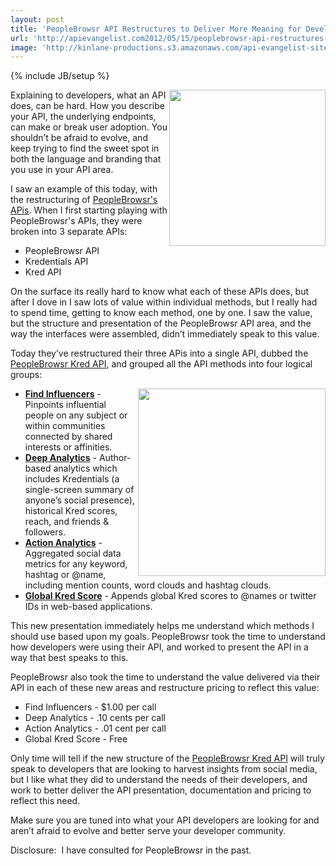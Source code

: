 ```yaml
---
layout: post
title: 'PeopleBrowsr API Restructures to Deliver More Meaning for Developers'
url: 'http://apievangelist.com2012/05/15/peoplebrowsr-api-restructures-to-deliver-more-meaning-for-developers/'
image: 'http://kinlane-productions.s3.amazonaws.com/api-evangelist-site/blog/kr_pb_logo.png'
---
```

{% include JB/setup %}
<p>
     <a title="PeopleBrowsr Kred API" href="https://developer.peoplebrowsr.com/"><img src="http://kinlane-productions.s3.amazonaws.com/api-evangelist/peoplebrowsr/kr_pb_logo.png"  width="250" align="right" /></a>
</p>
<p>
     Explaining to developers, what an API does, can be hard. How you describe your API, the underlying endpoints, can make or break user adoption. You shouldn’t be afraid to evolve, and keep trying to find the sweet spot in both the language and branding that you use in your API area.
</p>
<p>
     I saw an example of this today, with the restructuring of <a href="https://developer.peoplebrowsr.com/">PeopleBrowsr's APis</a>. When I first starting playing with PeopleBrowsr's APIs, they were broken into 3 separate APIs:
</p>
<ul >
     <li>PeopleBrowsr API
     </li>
     <li>Kredentials API
     </li>
     <li>Kred API
     </li>
</ul>
<p>
     On the surface its really hard to know what each of these APIs does, but after I dove in I saw lots of value within individual methods, but I really had to spend time, getting to know each method, one by one. I saw the value, but the structure and presentation of the PeopleBrowsr API area, and the way the interfaces were assembled, didn’t immediately speak to this value.
</p>
<p>
     Today they’ve restructured their three APis into a single API, dubbed the <a title="PeopleBrowsr Kred API" href="https://developer.peoplebrowsr.com/">PeopleBrowsr Kred API</a>, and grouped all the API methods into four logical groups:
</p>
<p>
     <img src="http://kinlane-productions.s3.amazonaws.com/api-evangelist/peoplebrowsr/kred-dashboard.png"  width="300" align="right" />
</p>
<ul >
     <li>
          <strong><a title="Find Influencers" href="https://developer.peoplebrowsr.com/find">Find Influencers</a></strong> - Pinpoints influential people on any subject or within communities connected by shared interests or affinities.
     </li>
     <li>
          <strong><a title="Deep Analytics" href="https://developer.peoplebrowsr.com/deep">Deep Analytics</a></strong> - Author-based analytics which includes Kredentials (a single-screen summary of anyone’s social presence), historical Kred scores, reach, and friends &amp; followers.
     </li>
     <li>
          <strong><a title="Action Analytics" href="https://developer.peoplebrowsr.com/action">Action Analytics</a></strong> - Aggregated social data metrics for any keyword, hashtag or @name, including mention counts, word clouds and hashtag clouds.
     </li>
     <li>
          <strong><a title="Global Kred Score" href="https://developer.peoplebrowsr.com/kred">Global Kred Score</a></strong> - Appends global Kred scores to @names or twitter IDs in web-based applications.
     </li>
</ul>
<p>
     This new presentation immediately helps me understand which methods I should use based upon my goals. PeopleBrowsr took the time to understand how developers were using their API, and worked to present the API in a way that best speaks to this.
</p>
<p>
     PeopleBrowsr also took the time to understand the value delivered via their API in each of these new areas and restructure pricing to reflect this value:
</p>
<ul >
     <li>Find Influencers - $1.00 per call
     </li>
     <li>Deep Analytics - .10 cents per call
     </li>
     <li>Action Analytics - .01 cent per call
     </li>
     <li>Global Kred Score - Free
     </li>
</ul>
<p>
     Only time will tell if the new structure of the <a title="PeopleBrowsr Kred API" href="https://developer.peoplebrowsr.com/">PeopleBrowsr Kred API</a> will truly speak to developers that are looking to harvest insights from social media, but I like what they did to understand the needs of their developers, and work to better deliver the API presentation, documentation and pricing to reflect this need.
</p>
<p>
     Make sure you are tuned into what your API developers are looking for and aren’t afraid to evolve and better serve your developer community.
</p>
<p>
     Disclosure:  I have consulted for PeopleBrowsr in the past.
</p>
